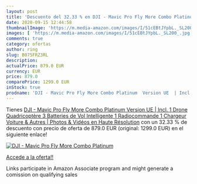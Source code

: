 ```yaml
---
layout: post
title: 'Descuento del 32.33 % en DJI - Mavic Pro Fly More Combo Platinum '
date: 2020-09-15 12:44:58
thumbnailImage: 'https://m.media-amazon.com/images/I/51cEBtJYpbL._SL200_.jpg'
images: [ 'https://m.media-amazon.com/images/I/51cEBtJYpbL._SL200_.jpg' ]
comments: true
category: ofertas
author: ring
slug: B075FRZ3RL
description:
actualPrice: 879.0 EUR
currency: EUR
price: 879.0
comparePrice: 1299.0 EUR
inStock: true
prodname: 'DJI - Mavic Pro Fly More Combo Platinum  Version UE  | Incl. 1 Drone Quadricoptère  3 Batteries de Vol Intelligente  1 Radiocommande  1 Chargeur Voiture & Autres | Photos & Vidéos en Haute Résolution'
---
```


Tienes [DJI - Mavic Pro Fly More Combo Platinum  Version UE  | Incl. 1 Drone Quadricoptère  3 Batteries de Vol Intelligente  1 Radiocommande  1 Chargeur Voiture & Autres | Photos & Vidéos en Haute Résolution](https://www.amazon.fr/dp/B075FRZ3RL/?tag=tolees0d-21) con un 32.33 % de descuento con precio de oferta de 879.0 EUR (original: 1299.0 EUR) en el siguiente enlace!

[![DJI - Mavic Pro Fly More Combo Platinum ](https://m.media-amazon.com/images/I/51cEBtJYpbL._SL200_.jpg)](https://www.amazon.fr/dp/B075FRZ3RL/?tag=tolees0d-21)

[Accede a la oferta!!](https://www.amazon.fr/dp/B075FRZ3RL/?tag=tolees0d-21)

Links participate in Amazon Associate program and might generate a comission on qualifying sales


